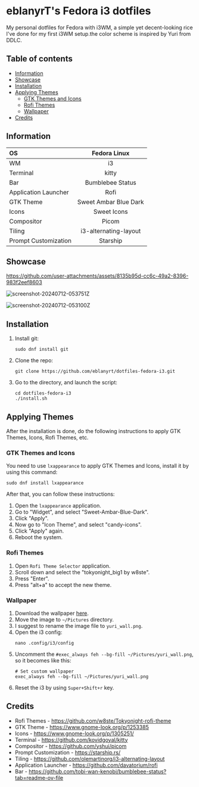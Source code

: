 # eblanyrT's Fedora i3 dotfiles
My personal dotfiles for Fedora with i3WM, a simple yet decent-looking rice I've done for my first i3WM setup.the color scheme is inspired by Yuri from DDLC.

## Table of contents
* [Information](#information)
* [Showcase](#showcase)
* [Installation](#installation)
* [Applying Themes](#applying-themes)
    * [GTK Themes and Icons](#gtk-themes-and-icons)
    * [Rofi Themes](#rofi-themes)
    * [Wallpaper](#wallpaper)
* [Credits](#credits)

## Information
|OS| Fedora Linux|
|:-----|:-------:|
|WM| i3|
|Terminal| kitty|
|Bar| Bumblebee Status|
|Application Launcher| Rofi|
|GTK Theme| Sweet Ambar Blue Dark|
|Icons| Sweet Icons|
|Compositor| Picom|
|Tiling| i3-alternating-layout|
|Prompt Customization| Starship|

## Showcase
https://github.com/user-attachments/assets/8135b95d-cc6c-49a2-8396-983f2eef8603

![screenshot-20240712-053751Z](https://github.com/user-attachments/assets/d03942dd-4730-4bd2-b0a6-c8202ab12977)

![screenshot-20240712-053100Z](https://github.com/user-attachments/assets/ea66b4ec-4437-4228-87ae-6a9337767993)

## Installation
1. Install git:
    ```
    sudo dnf install git
    ```
2. Clone the repo:
    ```
    git clone https://github.com/eblanyrt/dotfiles-fedora-i3.git
    ```
3. Go to the directory, and launch the script:
    ```
    cd dotfiles-fedora-i3
    ./install.sh
    ```

## Applying Themes
After the installation is done, do the following instructions to apply GTK Themes, Icons, Rofi Themes, etc.

### GTK Themes and Icons
You need to use `lxappearance` to apply GTK Themes and Icons, install it by using this command:
```
sudo dnf install lxappearance
```

After that, you can follow these instructions:
1. Open the `lxappearance` application.
2. Go to "Widget", and select "Sweet-Ambar-Blue-Dark".
3. Click "Apply".
4. Now go to "Icon Theme", and select "candy-icons".
5. Click "Apply" again.
6. Reboot the system.

### Rofi Themes
1. Open `Rofi Theme Selector` application.
2. Scroll down and select the "tokyonight_big1 by w8ste".
3. Press "Enter".
4. Press "alt+a" to accept the new theme.

### Wallpaper
1. Download the wallpaper [here](https://images5.alphacoders.com/114/1149233.png).
2. Move the image to `~/Pictures` directory.
3. I suggest to rename the image file to `yuri_wall.png`.
4. Open the i3 config:
    ```
    nano .config/i3/config
    ```
5. Uncomment the `#exec_always feh --bg-fill ~/Pictures/yuri_wall.png`, so it becomes like this:
    ```
    # Set custom wallpaper
    exec_always feh --bg-fill ~/Pictures/yuri_wall.png
    ```
6. Reset the i3 by using `Super+Shift+r` key.

## Credits
- Rofi Themes - https://github.com/w8ste/Tokyonight-rofi-theme
- GTK Theme - https://www.gnome-look.org/p/1253385
- Icons - https://www.gnome-look.org/p/1305251/
- Terminal - https://github.com/kovidgoyal/kitty
- Compositor - https://github.com/yshui/picom
- Prompt Customization - https://starship.rs/
- Tiling - https://github.com/olemartinorg/i3-alternating-layout
- Application Launcher - https://github.com/davatorium/rofi
- Bar - https://github.com/tobi-wan-kenobi/bumblebee-status?tab=readme-ov-file